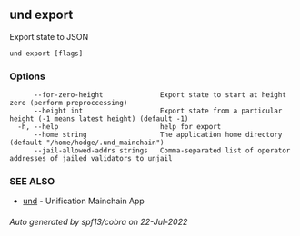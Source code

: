 ## und export

Export state to JSON

```
und export [flags]
```

### Options

```
      --for-zero-height              Export state to start at height zero (perform preproccessing)
      --height int                   Export state from a particular height (-1 means latest height) (default -1)
  -h, --help                         help for export
      --home string                  The application home directory (default "/home/hodge/.und_mainchain")
      --jail-allowed-addrs strings   Comma-separated list of operator addresses of jailed validators to unjail
```

### SEE ALSO

* [und](und.md)	 - Unification Mainchain App

###### Auto generated by spf13/cobra on 22-Jul-2022
